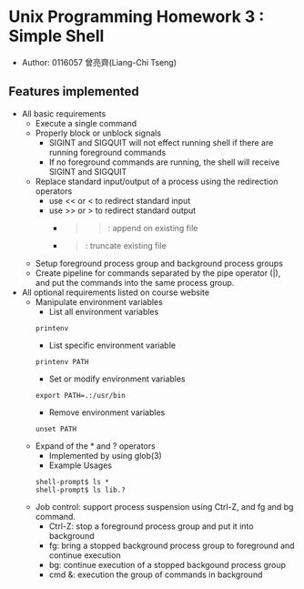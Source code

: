 # Unix Programming Homework 3 : Simple Shell
  - Author: 0116057 曾亮齊(Liang-Chi Tseng)

## Features implemented
- All basic requirements
  - Execute a single command
  - Properly block or unblock signals
    - SIGINT and SIGQUIT will not effect running shell if there are running foreground commands
    - If no foreground commands are running, the shell will receive SIGINT and SIGQUIT
  - Replace standard input/output of a process using the redirection operators
    - use << or < to redirect standard input
    - use >> or > to redirect standard output
      - >> : append on existing file
      - >  : truncate existing file
  - Setup foreground process group and background process groups
  - Create pipeline for commands separated by the pipe operator (|), and put the commands into the same process group.
- All optional requirements listed on course website
  - Manipulate environment variables
    - List all environment variables
    ```
    printenv
    ```
    - List specific environment variable
    ```
    printenv PATH
    ```
    - Set or modify environment variables
    ```
    export PATH=.:/usr/bin
    ```
    - Remove environment variables
    ```
    unset PATH
    ```
  - Expand of the * and ? operators
    - Implemented by using glob(3)
    - Example Usages
    ```
    shell-prompt$ ls *
    shell-prompt$ ls lib.?
    ```
  - Job control: support process suspension using Ctrl-Z, and fg and bg command.
    - Ctrl-Z: stop a foreground process group and put it into background
    - fg: bring a stopped  background process group to foreground and continue execution
    - bg: continue execution of a stopped backgound process group
    - cmd &: execution the group of commands in background

